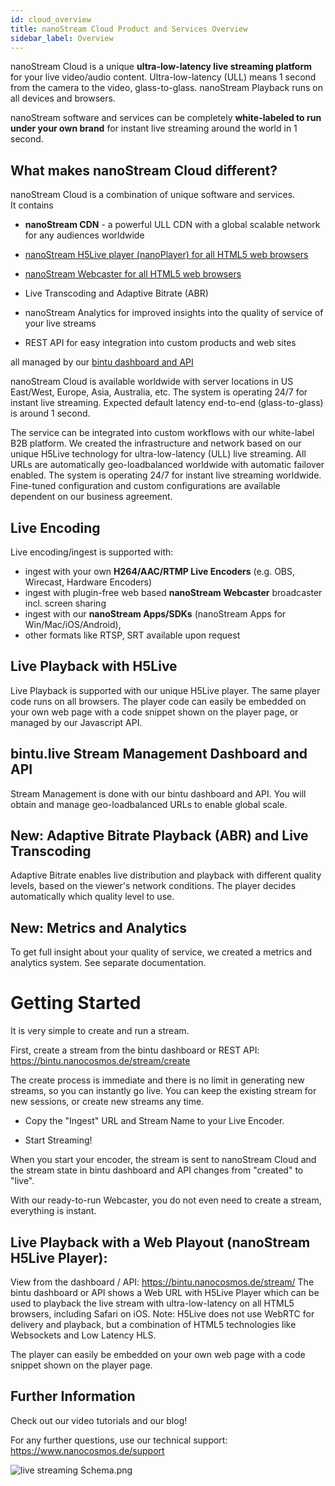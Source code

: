 ```yaml
---
id: cloud_overview
title: nanoStream Cloud Product and Services Overview
sidebar_label: Overview
---
```


nanoStream Cloud is a unique **ultra-low-latency live streaming platform** for your live video/audio content. 
Ultra-low-latency (ULL) means 1 second from the camera to the video, glass-to-glass. nanoStream Playback runs on all devices and browsers.

nanoStream software and services can be completely **white-labeled to run under your own brand** for instant live streaming around the world in 1 second.

## What makes nanoStream Cloud different?

nanoStream Cloud is a combination of unique software and services. <br>
It contains 

- **nanoStream CDN** - a powerful ULL CDN with a global scalable network for any audiences worldwide

- [nanoStream H5Live player (nanoPlayer) for all HTML5 web browsers](../nanoplayer/nanoplayer_introduction.md)

- [nanoStream Webcaster for all HTML5 web browsers](../webrtc/nanostream_webrtc_introduction.md)

- Live Transcoding and Adaptive Bitrate (ABR) 

- nanoStream Analytics for improved insights into the quality of service of your live streams

- REST API for easy integration into custom products and web sites

all managed by our [bintu dashboard and API](bintu_api.md)  
 
nanoStream Cloud is available worldwide with server locations in US East/West, Europe, Asia, Australia, etc. 
The system is operating 24/7 for instant live streaming. 
Expected default latency end-to-end (glass-to-glass) is around 1 second. 

The service can be integrated into custom workflows with our white-label B2B platform.
We created the infrastructure and network based on our unique H5Live technology for ultra-low-latency (ULL) live streaming. 
All URLs are automatically geo-loadbalanced worldwide with automatic failover enabled. 
The system is operating 24/7 for instant live streaming worldwide. 
Fine-tuned configuration and custom configurations are available dependent on our business agreement.

## Live Encoding
Live encoding/ingest is supported with:

- ingest with your own **H264/AAC/RTMP Live Encoders** (e.g. OBS, Wirecast, Hardware Encoders)
- ingest with plugin-free web based **nanoStream Webcaster** broadcaster incl. screen sharing
- ingest with our **nanoStream Apps/SDKs** (nanoStream Apps for Win/Mac/iOS/Android),
- other formats like RTSP, SRT available upon request

## Live Playback with H5Live
Live Playback is supported with our unique H5Live player. The same player code runs on all browsers.
The player code can easily be embedded on your own web page with a code snippet shown on the player page,
or managed by our Javascript API.

## bintu.live Stream Management Dashboard and API
Stream Management is done with our bintu dashboard and API. 
You will obtain and manage geo-loadbalanced URLs to enable global scale.

## New: Adaptive Bitrate Playback (ABR) and Live Transcoding
Adaptive Bitrate enables live distribution and playback with different quality levels,
based on the viewer's network conditions. The player decides automatically which quality level to use.

## New: Metrics and Analytics
To get full insight about your quality of service, we created a metrics and analytics system. See separate documentation.

# Getting Started

It is very simple to create and run a stream.

First, create a stream from the bintu dashboard or REST API:
https://bintu.nanocosmos.de/stream/create

The create process is immediate and there is no limit in generating new streams, so you can instantly go live. 
You can keep the existing stream for new sessions, or create new streams any time.

- Copy the "Ingest" URL and Stream Name to your Live Encoder.

- Start Streaming!

When you start your encoder, the stream is sent to nanoStream Cloud and the stream state in bintu dashboard and API changes from "created" to "live".

With our ready-to-run Webcaster, you do not even need to create a stream, everything is instant.

## Live Playback with a Web Playout (nanoStream H5Live Player):

View from the dashboard / API: https://bintu.nanocosmos.de/stream/
The bintu dashboard or API shows a Web URL with H5Live Player which can be used to playback the live stream with ultra-low-latency on all HTML5 browsers, including Safari on iOS. Note: H5Live does not use WebRTC for delivery and playback, but a combination of HTML5 technologies like Websockets and Low Latency HLS.

The player can easily be embedded on your own web page with a code snippet shown on the player page. 


## Further Information

Check out our video tutorials and our blog!

For any further questions, use our technical support: https://www.nanocosmos.de/support


![live streaming Schema.png](https://www.nanocosmos.de/v6/images/nanoStreamCloud-Schema20-1.png)
